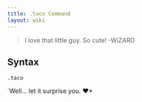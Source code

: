 ```yaml
---
title: .taco Command
layout: wiki
---
```

>I love that little guy. So cute! -WiZARD

## Syntax
`.taco`

`Well... let it surprise you. ♥*
